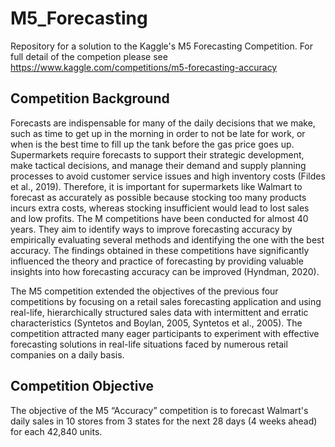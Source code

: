 # M5_Forecasting
Repository for a solution to the Kaggle's M5 Forecasting Competition. For full detail of the competion please see https://www.kaggle.com/competitions/m5-forecasting-accuracy

## Competition Background

  Forecasts are indispensable for many of the daily decisions that we make, such as time to get up in the morning in order to not be late for work, or when is the best time to fill up the tank before the gas price goes up. Supermarkets require forecasts to support their strategic development, make tactical decisions, and manage their demand and supply planning processes to avoid customer service issues and high inventory costs (Fildes et al., 2019). Therefore, it is important for supermarkets like Walmart to forecast as accurately as possible because stocking too many products incurs extra costs, whereas stocking insufficient would lead to lost sales and low profits. The M competitions have been conducted for almost 40 years. They aim to identify ways to improve forecasting accuracy by empirically evaluating several methods and identifying the one with the best accuracy. The findings obtained in these competitions have significantly influenced the theory and practice of forecasting by providing valuable insights into how forecasting accuracy can be improved (Hyndman, 2020).
 
  The M5 competition extended the objectives of the previous four competitions by focusing on a retail sales forecasting application and using real-life, hierarchically structured sales data with intermittent and erratic characteristics (Syntetos and Boylan, 2005, Syntetos et al., 2005). The competition attracted many eager participants to experiment with effective forecasting solutions in real-life situations faced by numerous retail companies on a daily basis. 

## Competition Objective
  The objective of the M5 “Accuracy” competition is to forecast Walmart's daily sales in 10 stores from 3 states for the next 28 days (4 weeks ahead) for each 42,840 units. 

